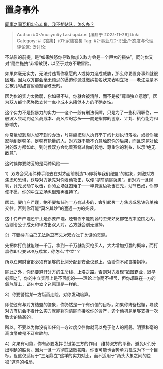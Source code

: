# 置身事外
[同事之间互相勾心斗角，我不想站队，怎么办？](https://www.zhihu.com/question/324231470/answer/3304960389)

> Author: #0-Anonymity
> Last update: [编辑于 2023-11-28]
> Link:
> Category: #【答集】/01-家族答集 
> Tag: #2-事业/2C-职业/1-态度与伦理 
> 评论区:
> 泛讨论:

不站队的前提，是“如果触怒你导致你加入敌方会是一个巨大的损失”，同时你又对“隐性拖拽”非常敏锐，以至于对方不敢冒险。

如果你毫无实力，无法对违背你意愿的人或势力造成威胁，那么你要置身事外就很困难。因为双方都会毫无顾忌的逼迫你通过缴纳投名状来表明立场——老江湖是不会被几句甜言蜜语搪塞过去的。

因为你的实力太微弱，你如果不从，你就会被清除，而不是被“尊重独立意愿”，因为双方都宁愿略微支付一点小成本来降低本方的不确定性。

这个实力不是指暴力的实力——这个一般有刑法保障，只是为了一些利润职位，一般没人会动到这么高成本、高风险的念头——而是指你的创意、计划、执行能力和影响力。

你常能想到别人想不到的办法，时常能把别人执行不了的计划执行落地，或者你能影响到足够多、足够有能量的人，对方就不能不介意触怒你的后果，而且这是对敌对的双方都如此。到时候双方会比着赛绕过你的领地、尊重你的利益，以示“绝无敌意”。

这时候你要防范的是两种风险——

1）双方会采用种种手段去在对方面前制造“ta即将与我们结盟”的假象，刺激对方焦虑和恐惧，诱导对方抢先对你发动攻击，以便“提前清除隐患”。而对方一旦误判，抢先发动了攻击，你的立场就困难了——毕竟这边攻击在先，过节已成，你即使不愿，你的中立立场也很难再维持了。

因此，要门户严谨，绝不要和任何一方有过多的、会引起另一方焦虑或忌讳的单独交往。否则你可能“莫名其妙”的遭遇一方的突袭。

这个门户严谨还不止是你要严谨，还有你不能割舍的至亲好友都在约束范围之内。否则令公子成天和甲方出双入对，乙方就会别无选择。

2）不要持有自己无法防卫而又对双方过于关键的资源。

先把你打倒就能赚一千万，拿到一千万就能买枪买人，大大增加打赢的概率，而打赢你却只要500万成本，你怎么“中立”？

所以任何财富都必须有足够的比例分配到安全议题上，否则你不如直接捐掉。

除此之外，你还要避开对方的生命线、上洛之路。否则对方发现“欲图霸业，迟早必图之”，你的中立实际上是不可能的——理论上你两不相帮，但你却踩在一方的氧气管上，谈何中立？这原理是一样的。

3）你要警惕某一方铤而走险，对你发动暗算。

即使没有与对方结盟的迹象，你仍然是一个有价值的目标。如果你防备松懈，导致对方有机会不费什么实力就能将你清除而接收你的资产，这个动机是足够支持一次致命的偷袭的。

所以，不要以为你没有和任何一方过度交往你就可以免于他人的觊觎。明察秋毫的高度警戒是不可省略的。

4）如果有可能，你有必要发挥关键第三方的作用，维持双方的平衡，避免ta们分出明确的胜负。因为一旦一方彻底战败投降，你很可能也会势单力孤成为下一个目标。但这仅适用于“三足鼎立”这样的实力对比，而不适用于“两头大象之间的独狼”这样的格局。